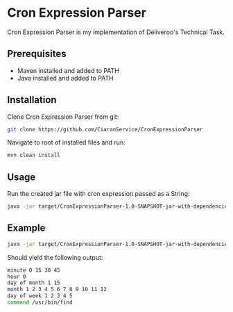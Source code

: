 # Cron Expression Parser

Cron Expression Parser is my implementation of Deliveroo's Technical Task.

## Prerequisites

* Maven installed and added to PATH
* Java installed and added to PATH

## Installation

Clone Cron Expression Parser from git:
```bash
git clone https://github.com/CiaranService/CronExpressionParser
```
Navigate to root of installed files and run:
```bash
mvn clean install
```

## Usage
Run the created jar file with cron expression passed as a String:

```bash
java -jar target/CronExpressionParser-1.0-SNAPSHOT-jar-with-dependencies.jar <cron expression>
```

## Example 

```bash
java -jar target/CronExpressionParser-1.0-SNAPSHOT-jar-with-dependencies.jar "*/15 0 1,15 * 1-5 /usr/bin/find"
```

Should yield the following output:
```bash
minute 0 15 30 45
hour 0
day of month 1 15
month 1 2 3 4 5 6 7 8 9 10 11 12
day of week 1 2 3 4 5
command /usr/bin/find
```